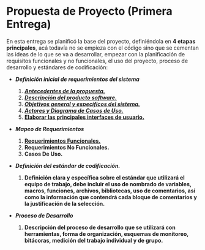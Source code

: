 # Propuesta de Proyecto (Primera Entrega)
En esta entrega se planificó la base del proyecto, definiéndola en **4 etapas principales**, acá todavía no se empieza con el código sino que se cementan las ideas de lo que se va a desarrollar, empezar con la planificación de requisitos funcionales y no funcionales, el uso del proyecto, proceso de desarrollo y estándares de codificación:

 - ***Definición inicial de requerimientos del sistema***
 
	 1.    [_**Antecedentes de la propuesta.**_](https://github.com/IvanChiPolanco/Proyecto-Programacion-Estructurada/blob/77726dbac2c55f250a43b5a32b41596fd71a604a/reqSistema/antecedentes.md) 
	 2.    [_**Descripción del producto software.**_](https://github.com/IvanChiPolanco/Proyecto-Programacion-Estructurada/blob/ffd5f75ff1a28ebc475a275fab080fae06596150/reqSistema/descripcionSoftware.md)
	 3.    [_**Objetivos general y específicos del sistema.**_](https://github.com/IvanChiPolanco/Proyecto-Programacion-Estructurada/blob/ffd5f75ff1a28ebc475a275fab080fae06596150/reqSistema/objetivos.md)
	 4.    [_**Actores y Diagrama de Casos de Uso.**_](https://github.com/IvanChiPolanco/Proyecto-Programacion-Estructurada/blob/ffd5f75ff1a28ebc475a275fab080fae06596150/reqSistema/casosdeUso.md)
	 5.    [**Elaborar las principales interfaces de usuario.**](https://github.com/IvanChiPolanco/Proyecto-Programacion-Estructurada/blob/ffd5f75ff1a28ebc475a275fab080fae06596150/reqSistema/interfaces.md)
 - ***Mapeo de Requerimientos***
	 1.    [**Requerimientos Funcionales.**](https://github.com/IvanChiPolanco/Proyecto-Programacion-Estructurada/blob/80efe752314c0180c90447375130a6c40c484aef/mapeoReqs/reqsFuncionales.md)
	2.  **Requerimientos No Funcionales.**
	3. **Casos De Uso.**
 - ***Definición del estándar de codificación.***
	 1.   **Definición clara y específica sobre el estándar que utilizará el equipo de trabajo, debe incluir el uso de nombrado de variables, macros, funciones, archivos, bibliotecas, uso de comentarios, así como la información que contendrá cada bloque de comentarios y la justificación de la selección.**
 - ***Proceso de Desarrollo***
	 1.  **Descripción del proceso de desarrollo que se utilizará con herramientas, forma de organización, esquemas de monitoreo, bitácoras, medición del trabajo individual y de grupo.**
